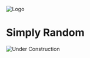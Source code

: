 ![Logo](https://i.imgur.com/u5VNDXN.png)
# Simply Random
![Under Construction](https://upload.wikimedia.org/wikipedia/en/1/1d/Page_Under_Construction.png)
